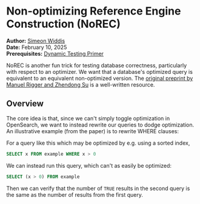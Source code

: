 # Non-optimizing Reference Engine Construction (NoREC)

**Author:** [Simeon Widdis](https://github.com/Swiddis) <br>
**Date:** February 10, 2025 <br>
**Prerequisites:** [Dynamic Testing Primer](./primer.md)

NoREC is another fun trick for testing database correctness, particularly with respect to an
optimizer. We want that a database's optimized query is equivalent to an equivalent non-optimized
version. The [original preprint by Manuel Rigger and Zhendong Su](https://arxiv.org/abs/2007.08292)
is a well-written resource.

## Overview

The core idea is that, since we can't simply toggle optimization in OpenSearch, we want to instead
rewrite our queries to dodge optimization. An illustrative example (from the paper) is to rewrite
WHERE clauses:

For a query like this which may be optimized by e.g. using a sorted index,

```sql
SELECT x FROM example WHERE x > 0
```

We can instead run this query, which can't as easily be optimized:

```sql
SELECT (x > 0) FROM example
```

Then we can verify that the number of `TRUE` results in the second query is the same as the number
of results from the first query.
